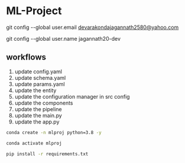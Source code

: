 # ML-Project

git config --global user.email devarakondajagannath2580@yahoo.com

git config --global user.name jagannath20-dev


## workflows
1. update config.yaml
2. update schema.yaml
3. update params.yaml
4. update the entity
5. update the configuration manager in src config
6. update the components
7. update the pipeline
8. update the main.py
9. update the app.py

```bash 
conda create -n mlproj python=3.8 -y 

```

```bash
conda activate mlproj

```

```bash
pip install -r requirements.txt
```